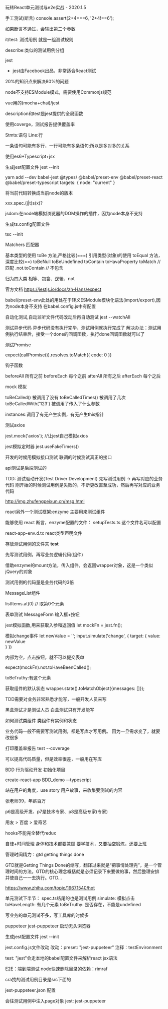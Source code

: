 玩转React单元测试与e2e实战 - 2020.1.5

手工测试(断言)
console.assert(2+4===6, '2+4!==6');

如果断言不通过，会输出第二个参数

it/test: 测试用例
就是一组测试规则

describe:类似的测试用例分组

jest
- jest由Facebook出品，非常适合React测试

20%的知识点来解决80%的问题

node不支持ESModule模式，需要使用Commonjs规范

vue用的(mocha+chai)/jest

description和test是jest提供的全局函数

使用coverge，测试报告提供覆盖率

Stmts:语句
Line:行

一条语句可能有多行，一行可能有多条语句;所以是多对多的关系

使用es6+Typescript+jsx

生成jest配置文件
jest --init

yarn add --dev babel-jest @types/ @babel/preset-env @babel/preset-react @babel/preset-typescript
targets: {
	node: "current"
}

将当前代码转换成当前node的版本

xxx.spec.(j|t)s(x)?

jsdom:在node端模拟浏览器的DOM操作的插件，因为node本身不支持

生成ts.config配置文件

tsc --init

Matchers
匹配器

基本类型的使用 toBe 方法,严格比较(===)
引用类型(对象)的使用 toEqual 方法，深度比较(==)
toBeNull
toBeUndefined
toContain
toHavaProperty
toMatch // 匹配
.not.toContain // 不包含

归为四大类
相等、包含、逻辑、not

官方文档
https://jestjs.io/docs/zh-Hans/expect

babel/preset-env此处的用处在于转义ESModule模块化语法(import/export),因为node本身不支持
在babel.config.js中有配置

自动化测试,自动监听文件代码改动后再自动测试
jest --watchAll

测试异步代码
异步代码没有执行完毕，测试用例就执行完成了
解决办法：测试用例执行结束后，接受一个done的回调函数，执行done回调函数就可以了

测试Promise

expect(callPromise()).resolves.toMatch({ code: 0 })

钩子函数

beforeAll 所有之前
beforeEach 每个之前
afterAll 所有之后
afterEach 每个之后

mock 模拟

toBeCalled() 被调用了没有
toBeCalledTimes() 被调用了几次
toBeCalledWith('123') 被调用了传入了什么参数

instances:调用了有无产生实例，有无产生this指针

测试axios

jest.mock('axios'); //让jest自己模拟axios

jest模拟定时器
jest.useFakeTimers()

开发的时候用模拟接口测试
联调的时候测试真正的接口

api测试是后端测试的

TDD: 测试驱动开发(Test Driver Development)
先写测试用例 -> 再写对应的业务代码
刚开始的时候测试用例是失败的，不断更改直至成功，然后再写对应的业务代码

http://img.zhufengpeixun.cn/msg.html

react另外一个测试框架:enzyme
主要用来测试组件

能够使用 react 断言，enzyme配置的文件：
setupTests.ts
这个文件名可以配置

react-app-env.d.tx
react类型声明文件

存放测试用例的文件夹 __test__

先写测试用例，再写业务逻辑代码(组件)

借助enzyme的mount方法，传入组件，会返回wrapper对象，这是一个类似jQuery的对象

测试用例的代码量是业务代码的3倍

MessageList组件

listItems.at(0) // 取第0个元素

表单测试
MessageForm
输入框+按钮

jest模拟函数,用来获取入参和返回值
let mockFn = jest.fn();

模拟change事件
let newValue = '';
input.simulate('change', {
    target: {
	value: newValue  
    }
})

内部为空，点击按钮，就不可以提交表单

expect(mockFn).not.toHaveBeenCalled();

toBeTruthy:有这个元素

获取组件的默认状态
wrapper.state().toMatchObject({messages: []});

TDD需要对业务非常熟悉才能写，一般开发人员来写

黑盒测试才是测试人员  白盒测试只有开发能写

如何测试类组件
类组件有实例和状态

业务代码一般不需要写测试用例，都是写库才写用例。
因为一旦需求变了，就要改很多

打印覆盖率报告
test --coverage

可以提高代码质量，但是效率很差，一般用在写库

BDD
行为驱动开发
初始化项目

create-react-app BDD_demo --typescript

站在用户的角度，use story 用户故事，来收集要测试的内容

张老师39，年薪百万

p6是高级开发、p7是技术专家、p8是高级专家(专家)

用友 > 百度 > 爱奇艺

hooks不能完全替代redux

自律+时间管理
身体和技术都要兼顾
要学技术，又要抽空锻炼，还要上班

管理时间精力：gtd
getting things done

GTD就是Getting Things Done的缩写，翻译过来就是“把事情处理完”，是一个管理时间的方法。GTD的核心理念概括就是必须记录下来要做的事，然后整理安排并使自己一一去执行。GTD...

https://www.zhihu.com/topic/19671540/hot

单元测试下半节：
spec.ts结尾的也是测试用例
simulate: 模拟点击
toHaveLength: 有几个元素
toBeTruthy: 是否存在，不能是undefined

写业务的单元测试不多，写工具库的时候多

puppeteer jest-puppeteer
启动无头浏览器

生成jest配置文件
jest --init

jest.config.js文件改动
改动：preset: "jest-puppeteer"
注释：testEnvironment

test: "jest"会走本地的babel配置文件来解析react jsx语法

E2E：端到端测试
node快速删除目录的依赖：rimraf

cra找的测试用例目录是src下面的

jest-puppeteer.json 配置

会往测试用例中注入page对象
jest: jest-puppeteer

